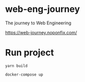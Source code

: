 # web-eng-journey
The journey to Web Engineering

https://web-journey.noponfix.com/

# Run project

```
yarn build

docker-compose up
```